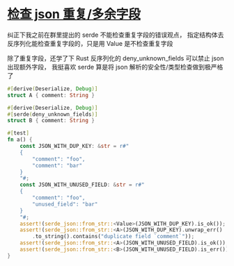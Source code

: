 # [检查 json 重复/多余字段](/2022/03/serde_deny_unknown_fields.md)

纠正下我之前在群里提出的 serde 不能检查重复字段的错误观点，
指定结构体去反序列化能检查重复字段的，只是用 Value 是不检查重复字段

除了重复字段，还学了下 Rust 反序列化的 deny_unknown_fields 可以禁止 json 出现额外字段，
我挺喜欢 serde 算是将 json 解析的安全性/类型检查做到极严格了

```rust
#[derive(Deserialize, Debug)]
struct A { comment: String }

#[derive(Deserialize, Debug)]
#[serde(deny_unknown_fields)]
struct B { comment: String }

#[test]
fn a() {
    const JSON_WITH_DUP_KEY: &str = r#"
    {
        "comment": "foo",
        "comment": "bar"
    }
    "#;
    const JSON_WITH_UNUSED_FIELD: &str = r#"
    {
        "comment": "foo",
        "unused_field": "bar"
    }    
    "#;
    assert!(serde_json::from_str::<Value>(JSON_WITH_DUP_KEY).is_ok());
    assert!(serde_json::from_str::<A>(JSON_WITH_DUP_KEY).unwrap_err()
        .to_string().contains("duplicate field `comment`"));
    assert!(serde_json::from_str::<A>(JSON_WITH_UNUSED_FIELD).is_ok());
    assert!(serde_json::from_str::<B>(JSON_WITH_UNUSED_FIELD).is_err());
}
```
